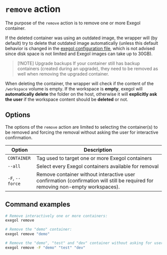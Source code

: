 # `remove` action

The purpose of the `remove` action is to remove one or more Exegol
container.

If the deleted container was using an outdated image, the wrapper will
(by default) try to delete that outdated image automatically (unless
this default behavior is changed in the
[exegol configuration file](/wrapper/features#exegol-configuration), which is not advised
since disk space is not limited and Exegol images can take up to 30GB).

> [!NOTE] Upgrade backups <Badge type="new"/>
If your container still has backup containers (created during an upgrade), they need to be removed as well when removing the upgraded container. 

When deleting the container, the wrapper will check if the content of
the `/workspace` volume is empty. If the workspace is **empty**, exegol
will **automatically delete** the folder on the host, otherwise it will
**explicitly ask the user** if the workspace content should be
**deleted** or not.

## Options

The options of the `remove` action are limited to selecting the
container(s) to be removed and forcing the removal without asking the
user for interactive confirmation.

| Option          | Description                                                                                                                     |
|-----------------|---------------------------------------------------------------------------------------------------------------------------------|
| `CONTAINER`     | Tag used to target one or more Exegol containers                                                                                |
| `--all`         | Select every Exegol containers available for removal                                                                            |
| `-F`, `--force` | Remove container without interactive user confirmation (confirmation will still be required for removing non-empty workspaces). |

## Command examples

``` bash
# Remove interactively one or more containers:
exegol remove

# Remove the "demo" container:
exegol remove "demo"

# Remove the "demo", "test" and "dev" container without asking for user confirmation:
exegol remove -F "demo" "test" "dev"
```
